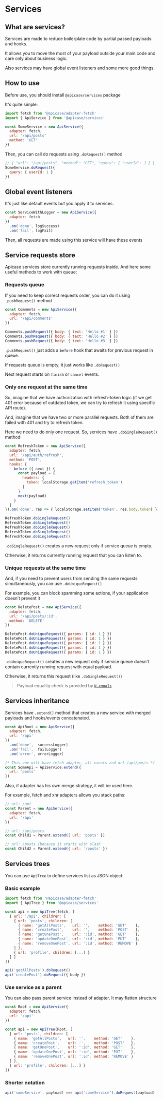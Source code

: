 # Services

## What are services?

Services are made to reduce boilerplate code by partial passed payloads and hooks. 

It allows you to move the most of your payload outside your main code and care only about business logic. 

Also services may have global event listeners and some more good things.

## How to use

Before use, you should install `@apicase/services` package

It's quite simple:

```javascript
import fetch from '@apicase/adapter-fetch'
import { ApiService } from '@apicase/services'

const SomeService = new ApiService({
  adapter: fetch,
  url: '/api/posts'
  method: 'GET'
})
```

Then, you can call do requests using `.doRequest()` method

```javascript
// { "url": "/api/posts", "method": "GET", "query": { "userId": 1 } }
SomeService.doRequest({
  query: { userId: 1 }
})
```

## Global event listeners

It's just like default events but you apply it to services:

```javascript
const ServiceWithLogger = new ApiService({
  adapter: fetch
})
  .on('done', logSuccess)
  .on('fail', logFail)
```

Then, all requests are made using this service will have these events

## Service requests store

Apicase services store currently running requests inside. And here some useful methods to work with queue:

### Requests queue

If you need to keep correct requests order, you can do it using `.pushRequest()` method

```javascript
const Comments = new ApiService({ 
  adapter: fetch,
  url: '/api/comments' 
})

Comments.pushRequest({ body: { text: 'Hello #1' } })
Comments.pushRequest({ body: { text: 'Hello #2' } })
Comments.pushRequest({ body: { text: 'Hello #3' } })
```

`.pushRequest()` just adds a `before` hook that awaits for previous request in queue.

If requests queue is empty, it just works like `.doRequest()`

Next request starts on `finish` or `cancel` events.

### Only one request at the same time

So, imagine that we have authorization with refresh-token logic \(if we get 401 error because of outdated token, we can try to refresh it using specific API route\).

And, imagine that we have two or more parallel requests. Both of them are failed with 401 and try to refresh token.

Here we need to do only one request. So, services have `.doSingleRequest()` method

```javascript
const RefreshToken = new ApiService({
  adapter: fetch,
  url: '/api/auth/refresh',
  method: 'POST',
  hooks: {
    before ({ next }) { 
      const payload = { 
        headers: { 
          token: localStorage.getItem('refresh_token') 
        } 
      }
      next(payload)
    }
  }
}).on('done', res => { localStorage.setItem('token', res.body.token) })

RefreshToken.doSingleRequest()
RefreshToken.doSingleRequest()
RefreshToken.doSingleRequest()
RefreshToken.doSingleRequest()
RefreshToken.doSingleRequest()
```

`.doSingleRequest()` creates a new request only if service queue is empty.

Otherwise, it returns currently running request that you can listen to.

### Unique requests at the same time

And, if you need to prevent users from sending the same requests simultaneously, you can use `.doUniqueRequest()`

For example, you can block spamming some actions, if your application doesn't prevent it

```javascript
const DeletePost = new ApiService({ 
  adapter: fetch,
  url: '/api/posts/:id', 
  method: 'DELETE' 
})

DeletePost.doUniqueRequest({ params: { id: 1 } })
DeletePost.doUniqueRequest({ params: { id: 1 } })
DeletePost.doUniqueRequest({ params: { id: 1 } })
DeletePost.doUniqueRequest({ params: { id: 1 } })
DeletePost.doUniqueRequest({ params: { id: 1 } })
```

`.doUniqueRequest()` creates a new request only if service queue doesn't contain currently running request with equal payload.

Otherwise, it returns this request \(like `.doSingleRequest()`\)

> Payload equality check is provided by [`N.equals`](https://github.com/nanoutils/nanoutils/blob/master/lib/equals/index.js)

## Services inheritance

Services have `.extend()` method that creates a new service with merged payloads and hooks/events concatenated.

```javascript
const ApiRoot = new ApiService({ 
  adapter: fetch,
  url: '/api' 
})
  .on('done',  successLogger)
  .on('fail',  failLogger)
  .on('error', errorLogger)

/* This one will have fetch adapter, all events and url /api/posts */
const SomeApi = ApiService.extend({
  url: 'posts'
})
```

Also, if adapter has his own merge strategy, it will be used here.

For example, fetch and xhr adapters allows you stack paths:

```javascript
// url: /api
const Parent = new ApiService({ 
  adapter: fetch, 
  url: '/api' 
})

// url: /api/posts
const Child1 = Parent.extend({ url: 'posts' })

// url: /posts (because it starts with slash
const Child2 = Parent.extend({ url: '/posts' })
```

## Services trees

You can use `ApiTree` to define services list as JSON object:

### Basic example

```javascript
import fetch from '@apicase/adapter-fetch'
import { ApiTree } from '@apicase/services'

const api = new ApiTree(fetch, [
  { url: '/api', children: [
    { url: 'posts', children: [
      { name: 'getAllPosts',   url: '',    method: 'GET'    },
      { name: 'createPost',    url: '',    method: 'POST'   },
      { name: 'getOnePost',    url: ':id', method: 'GET'    },
      { name: 'updateOnePost', url: ':id', method: 'PUT'    },
      { name: 'removeOnePost', url: ':id', method: 'REMOVE' }
    ] },
    { url: 'profile', children: [...] }
  ] }
])

api('getAllPosts').doRequest()
api('createPost').doRequest({ body })
```

### Use service as a parent

You can also pass parent service instead of adapter. It may flatten structure

```javascript
const Root = new ApiService({
  adapter: fetch,
  url: '/api'
})

const api = new ApiTree(Root, [
  { url: 'posts', children: [
    { name: 'getAllPosts',   url: '',    method: 'GET'    },
    { name: 'createPost',    url: '',    method: 'POST'   },
    { name: 'getOnePost',    url: ':id', method: 'GET'    },
    { name: 'updateOnePost', url: ':id', method: 'PUT'    },
    { name: 'removeOnePost', url: ':id', method: 'REMOVE' }
  ] },
  { url: 'profile', children: [...] }
])
```

### Shorter notation

```javascript
api('someService', payload) === api('someService').doRequest(payload)
```



